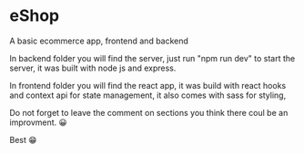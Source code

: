 # eShop
A basic ecommerce app, frontend and backend

In backend folder you will find the server, just run "npm run dev" to start the server, it was built with node js and express. 

In frontend folder you will find the react app, it was build with react hooks and context api for state management, it also comes with sass for styling, 

Do not forget to leave the comment on sections you think there coul be an improvment. 😀

Best 😁
